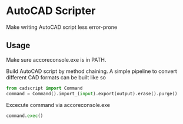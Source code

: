 AutoCAD Scripter
================

Make writing AutoCAD script less error-prone

Usage
-----

Make sure accoreconsole.exe is in PATH.

Build AutoCAD script by method chaining. A simple pipeline to convert different CAD formats can be built like so

```python
from cadscript import Command
command = Command().import_(input).export(output).erase().purge()
```

Excecute command via accoreconsole.exe

```python
command.exec()
```
